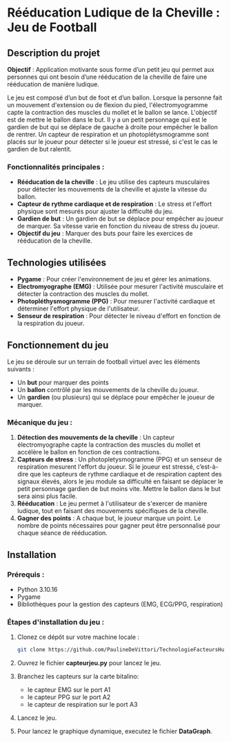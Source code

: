 # Rééducation Ludique de la Cheville : Jeu de Football

## Description du projet

**Objectif** : Application motivante sous forme d’un petit jeu qui permet aux personnes qui ont besoin d’une rééducation de la cheville de faire une rééducation de manière ludique.

Le jeu est composé d’un but de foot et d’un ballon. Lorsque la personne fait un mouvement d'extension ou de flexion du pied, l'électromyogramme capte la contraction des muscles du mollet et le ballon se lance. L'objectif est de mettre le ballon dans le but. Il y a un petit personnage qui est le gardien de but qui se déplace de gauche à droite pour empêcher le ballon de rentrer. Un capteur de respiration et un photoplétysmogramme sont placés sur le joueur pour détecter si le joueur est stressé, si c'est le cas le gardien de but ralentit.

### Fonctionnalités principales :
- **Rééducation de la cheville** : Le jeu utilise des capteurs musculaires pour détecter les mouvements de la cheville et ajuste la vitesse du ballon.
- **Capteur de rythme cardiaque et de respiration** : Le stress et l'effort physique sont mesurés pour ajuster la difficulté du jeu.
- **Gardien de but** : Un gardien de but se déplace pour empêcher au joueur de marquer. Sa vitesse varie en fonction du niveau de stress du joueur.
- **Objectif du jeu** : Marquer des buts pour faire les exercices de rééducation de la cheville.

## Technologies utilisées

- **Pygame** : Pour créer l'environnement de jeu et gérer les animations.
- **Electromyographe (EMG)** : Utilisée pour mesurer l'activité musculaire et détecter la contraction des muscles du mollet.
- **Photopléthysmogramme (PPG)** : Pour mesurer l'activité cardiaque et déterminer l'effort physique de l'utilisateur.
- **Senseur de respiration** : Pour détecter le niveau d'effort en fonction de la respiration du joueur.

## Fonctionnement du jeu

Le jeu se déroule sur un terrain de football virtuel avec les éléments suivants :
- Un **but** pour marquer des points
- Un **ballon** contrôlé par les mouvements de la cheville du joueur.
- Un **gardien** (ou plusieurs) qui se déplace pour empêcher le joueur de marquer.

### Mécanique du jeu :
1. **Détection des mouvements de la cheville** : Un capteur électromyographe capte la contraction des muscles du mollet et accélère le ballon en fonction de ces contractions.
2. **Capteurs de stress** : Un photopletysmogramme (PPG) et un senseur de respiration mesurent l'effort du joueur. Si le joueur est stressé, c’est-à-dire que les capteurs de rythme cardiaque et de respiration captent des signaux élevés, alors le jeu module sa difficulté en faisant se déplacer le petit personnage gardien de but moins vite. Mettre le ballon dans le but sera ainsi plus facile.
3. **Rééducation** : Le jeu permet à l'utilisateur de s'exercer de manière ludique, tout en faisant des mouvements spécifiques de la cheville.
4. **Gagner des points** : A chaque but, le joueur marque un point. Le nombre de points nécessaires pour gagner peut être personnalisé pour chaque séance de rééducation.

## Installation

### Prérequis :
- Python 3.10.16
- Pygame
- Bibliothèques pour la gestion des capteurs (EMG, ECG/PPG, respiration)

### Étapes d'installation du jeu :

1. Clonez ce dépôt sur votre machine locale :

   ```bash
   git clone https://github.com/PaulineDeVittori/TechnologieFacteursHumains

2. Ouvrez le fichier **capteurjeu.py** pour lancez le jeu.
   
3. Branchez les capteurs sur la carte bitalino:
   - le capteur EMG sur le port A1
   - le capteur PPG sur le port A2
   - le capteur de respiration sur le port A3

4. Lancez le jeu.

5. Pour lancez le graphique dynamique, executez le fichier **DataGraph**.



      
